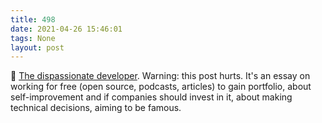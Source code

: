 ```yaml
---
title: 498
date: 2021-04-26 15:46:01
tags: None
layout: post
---
```


📄 [The dispassionate developer](https://blog.ploeh.dk/2021/03/22/the-dispassionate-developer/). Warning: this post hurts. It's an essay on working for free (open source, podcasts, articles) to gain portfolio, about self-improvement and if companies should invest in it, about making technical decisions, aiming to be famous.
